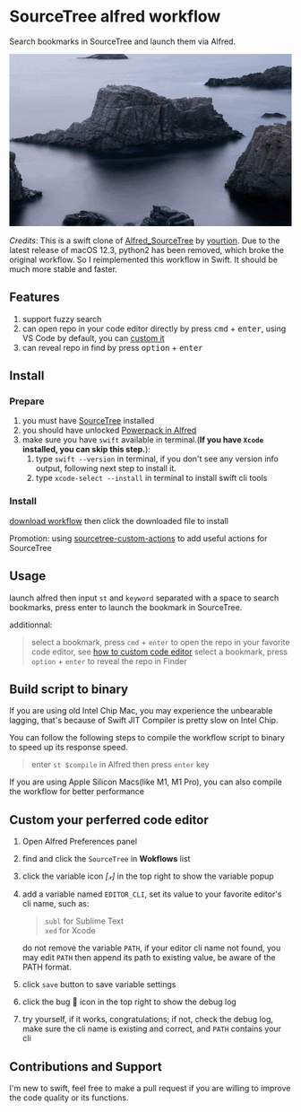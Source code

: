 # SourceTree alfred workflow
Search bookmarks in SourceTree and launch them via Alfred.

![usage demo](assets/usage-demo.gif)

*Credits*: This is a swift clone of [Alfred_SourceTree](https://github.com/yourtion/Alfred_SourceTree) by [yourtion](https://github.com/yourtion). Due to the latest release of macOS 12.3, python2 has been removed, which broke the original workflow. So I reimplemented this workflow in Swift. It should be much more stable and faster.

## Features
1. support fuzzy search
2. can open repo in your code editor directly by press <kbd>cmd</kbd> + <kbd>enter</kbd>, using VS Code by default, you can [custom it](#custom-your-perferred-code-editor)
3. can reveal repo in find by press <kbd>option</kbd> + <kbd>enter</kbd>


## Install
### Prepare
1. you must have [SourceTree](https://www.sourcetreeapp.com/) installed
2. you should have unlocked [Powerpack in Alfred](https://www.alfredapp.com/powerpack/)
3. make sure you have `swift` available in terminal.(**If you have `Xcode` installed, you can skip this step.**):
   1. type `swift --version` in terminal, if you don't see any version info output, following next step to install it.
   2. type `xcode-select --install` in terminal to install swift cli tools


### Install

[download workflow](https://github.com/oe/sourcetree-alfred-workflow/raw/main/SourceTree.alfredworkflow) then click the downloaded file to install

Promotion: using [sourcetree-custom-actions](https://github.com/oe/sourcetree-custom-actions) to add useful actions for SourceTree

## Usage

launch alfred then input `st` and `keyword` separated with a space to search bookmarks, press enter to launch the bookmark in SourceTree.

additionnal:
> select a bookmark,  press `cmd` + `enter` to open the repo in your favorite code editor, see [how to custom code editor](#custom-your-perferred-code-editor)
> select a bookmark,  press `option` + `enter` to reveal the repo in Finder


## Build script to binary
If you are using old Intel Chip Mac, you may experience the unbearable lagging, that's because of Swift JIT Compiler is pretty slow on Intel Chip.

You can follow the following steps to compile the workflow script to binary to speed up its response speed.

> enter `st $compile` in Alfred then press `enter` key

If you are using Apple Silicon Macs(like M1, M1 Pro), you can also compile the workflow for better performance


## Custom your perferred code editor
1. Open Alfred Preferences panel
2. find and click the `SourceTree` in **Wokflows** list
3. click the variable icon *[𝓍]* in the top right to show the variable popup
4. add a variable named `EDITOR_CLI`, set its value to your favorite editor's cli name, such as:
	> `subl` for Sublime Text  
	> `xed` for Xcode  
   
   do not remove the variable `PATH`, if your editor cli name not
	found, you may edit `PATH` then append its path to existing
	value, be aware of the PATH format.  
   
5. click `save` button to save variable settings
6. click the bug 🐞 icon in the top right to show the debug log
7. try yourself, if it works, congratulations; if not, check the debug log, make sure the cli name is existing and correct, and `PATH` contains your cli

## Contributions and Support
I'm new to swift, feel free to make a pull request if you are willing to improve the code quality or its functions.
